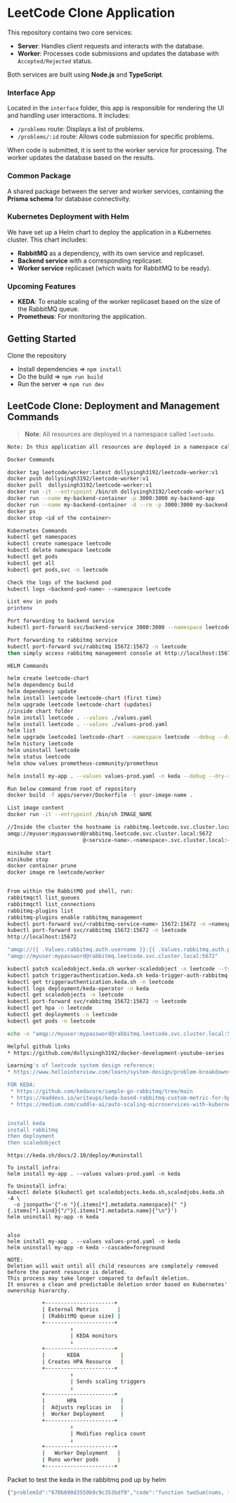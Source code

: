 # LeetCode Clone Application

This repository contains two core services:

- **Server**: Handles client requests and interacts with the database.
- **Worker**: Processes code submissions and updates the database with `Accepted/Rejected` status.

Both services are built using **Node.js** and **TypeScript**.

### Interface App
Located in the `interface` folder, this app is responsible for rendering the UI and handling user interactions. It includes:
- `/problems` route: Displays a list of problems.
- `/problems/:id` route: Allows code submission for specific problems.

When code is submitted, it is sent to the worker service for processing. The worker updates the database based on the results.

### Common Package
A shared package between the server and worker services, containing the **Prisma schema** for database connectivity.

### Kubernetes Deployment with Helm
We have set up a Helm chart to deploy the application in a Kubernetes cluster. This chart includes:
- **RabbitMQ** as a dependency, with its own service and replicaset.
- **Backend service** with a corresponding replicaset.
- **Worker service** replicaset (which waits for RabbitMQ to be ready).

### Upcoming Features
- **KEDA**: To enable scaling of the worker replicaset based on the size of the RabbitMQ queue.
- **Prometheus**: For monitoring the application.

## Getting Started
Clone the repository
- Install dependencies  => `npm install`
- Do the build => `npm run build`
- Run the server => `npm run dev`

## LeetCode Clone: Deployment and Management Commands

> **Note**: All resources are deployed in a namespace called `leetcode`.

```bash
Note: In this application all resources are deployed in a namespace called leetcode

Docker Commands

docker tag leetcode/worker:latest dollysingh3192/leetcode-worker:v1
docker push dollysingh3192/leetcode-worker:v1
docker pull  dollysingh3192/leetcode-worker:v1
docker run -it --entrypoint /bin/sh dollysingh3192/leetcode-worker:v1
docker run --name my-backend-container -p 3000:3000 my-backend-app
docker run --name my-backend-container -d --rm -p 3000:3000 my-backend-app
docker ps
docker stop <id of the container>

Kubernetes Commands
kubectl get namespaces
kubectl create namespace leetcode
kubectl delete namespace leetcode
kubectl get pods
kubectl get all
kubectl get pods,svc -n leetcode

Check the logs of the backend pod
kubectl logs <backend-pod-name> --namespace leetcode

List env in pods
printenv

Port forwarding to backend service
kubectl port-forward svc/backend-service 3000:3000 --namespace leetcode

Port forwarding to rabbitmq service
kubectl port-forward svc/rabbitmq 15672:15672 -n leetcode
then simply access rabbitmq management console at http://localhost:15672

HELM Commands

helm create leetcode-chart
helm dependency build
helm dependency update
helm install leetcode leetcode-chart (first time)
helm upgrade leetcode leetcode-chart (updates)
//inside chart folder
helm install leetcode . --values ./values.yaml
helm install leetcode . --values ./values-prod.yaml
helm list
helm upgrade leetcode1 leetcode-chart --namespace leetcode --debug --dry-run (shows error when trying to upgrade)
helm history leetcode
helm uninstall leetcode
helm status leetcode
helm show values prometheus-community/prometheus

helm install my-app . --values values-prod.yaml -n keda --debug --dry-run >> output.txt

Run below command from root of repository
docker build -f apps/server/Dockerfile -t your-image-name .

List image content
docker run -it --entrypoint /bin/sh IMAGE_NAME

//Inside the cluster the hostname is rabbitmq.leetcode.svc.cluster.local these settings are overridden in the helm chart using the fullnameOverride and namespaceOverride values respectively.
amqp://myuser:mypassword@rabbitmq.leetcode.svc.cluster.local:5672
                        @<service-name>.<namespace>.svc.cluster.local:<port>

minikube start
minikube stop
docker container prune
docker image rm leetcode/worker


From within the RabbitMQ pod shell, run:
rabbitmqctl list_queues
rabbitmqctl list_connections
rabbitmq-plugins list
rabbitmq-plugins enable rabbitmq_management
kubectl port-forward svc/<rabbitmq-service-name> 15672:15672 -n <namespace>
kubectl port-forward svc/rabbitmq 15672:15672 -n leetcode
http://localhost:15672

"amqp://{{ .Values.rabbitmq.auth.username }}:{{ .Values.rabbitmq.auth.password }}@{{ .Values.rabbitmq.fullnameOverride }}.{{ .Values.rabbitmq.namespaceOverride }}.svc.cluster.local:5672"
"amqp://myuser:mypassword@rabbitmq.leetcode.svc.cluster.local:5672"

kubectl patch scaledobject.keda.sh worker-scaledobject -n leetcode --type merge -p '{"metadata":{"finalizers":[]}}'
kubectl patch triggerauthentication.keda.sh keda-trigger-auth-rabbitmq-conn -n leetcode --type merge -p '{"metadata":{"finalizers":[]}}'
kubectl get triggerauthentication.keda.sh -n leetcode
kubectl logs deployment/keda-operator -n keda
kubectl get scaledobjects -n leetcode
kubectl port-forward svc/rabbitmq 15672:15672 -n leetcode
kubectl get hpa -n leetcode
kubectl get deployments -n leetcode
kubectl get pods -n leetcode

echo -n "amqp://myuser:mypassword@rabbitmq.leetcode.svc.cluster.local:5672" | base64

Helpful github links
* https://github.com/dollysingh3192/docker-development-youtube-series

Learning's of leetcode system design reference:
* https://www.hellointerview.com/learn/system-design/problem-breakdowns/leetcode

FOR KEDA:  
 * https://github.com/kedacore/sample-go-rabbitmq/tree/main
 * https://maddevs.io/writeups/keda-based-rabbitmq-custom-metric-for-hpa/
 * https://medium.com/cuddle-ai/auto-scaling-microservices-with-kubernetes-event-driven-autoscaler-keda-8db6c301b18


install keda
install rabbitmq
then deployment
then scaledobject

```

```
https://keda.sh/docs/2.10/deploy/#uninstall

To install infra:
helm install my-app . --values values-prod.yaml -n keda

To Uninstall infra:
kubectl delete $(kubectl get scaledobjects.keda.sh,scaledjobs.keda.sh -A \
  -o jsonpath='{"-n "}{.items[*].metadata.namespace}{" "}{.items[*].kind}{"/"}{.items[*].metadata.name}{"\n"}')
helm uninstall my-app -n keda 


also
helm install my-app . --values values-prod.yaml -n keda
helm uninstall my-app -n keda --cascade=foreground

NOTE:
Deletion will wait until all child resources are completely removed before the parent resource is deleted.
This process may take longer compared to default deletion.
It ensures a clean and predictable deletion order based on Kubernetes' ownership hierarchy.

```


```bash
           +----------------------+
           | External Metrics      |
           | (RabbitMQ queue size) |
           +----------------------+
                    ↑
                    | KEDA monitors
                    ↓
           +----------------------+
           |       KEDA             |
           | Creates HPA Resource   |
           +----------------------+
                    ↑
                    | Sends scaling triggers
                    ↓
           +----------------------+
           |       HPA              |
           |  Adjusts replicas in   |
           |  Worker Deployment     |
           +----------------------+
                    ↑
                    | Modifies replica count
                    ↓
           +----------------------+
           |   Worker Deployment   |
           | Runs worker pods      |
           +----------------------+

```

Packet to test the keda in the rabbitmq pod up by helm 
```js
{"problemId":"670b690d3559b9c9c353bdf9","code":"function twoSum(nums, target) {const map = new Map();\n    \n    for(let i = 0; i < nums.length; i++) {\n        let n = nums[i];\n        let diff = target - n;\n        \n        if(map.has(diff)) {\n            return [map.get(diff), i];\n        } else {\n            map.set(n, i);\n        }\n        \n    }}","timestamp":"2024-11-29T09:49:38.954Z","userId":"670b69df1d799b0575866ebc"}
```